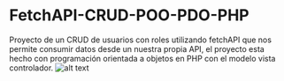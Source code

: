 # FetchAPI-CRUD-POO-PDO-PHP

Proyecto de un CRUD de usuarios con roles utilizando fetchAPI que nos permite consumir datos desde un nuestra propia API, el proyecto esta hecho con programación orientada a objetos en PHP con el modelo vista controlador.
![alt text](http://url/to/login.png)
